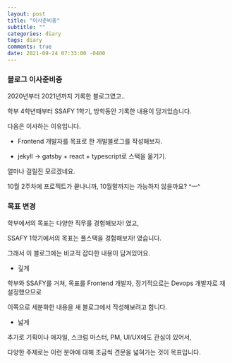 ```yaml
---
layout: post
title: "이사준비중"
subtitle: ""
categories: diary
tags: diary
comments: true
date: 2021-09-24 07:33:00 -0400
---
```


### 블로그 이사준비중

2020년부터 2021년까지 기록한 블로그였고..

학부 4학년때부터 SSAFY 1학기, 방학동안 기록한 내용이 담겨있습니다.

다음은 이사하는 이유입니다.

- Frontend 개발자를 목표로 한 개발블로그를 작성해보자.

- jekyll -> gatsby + react + typescript로 스택을 옮기기.

얼마나 걸릴진 모르겠네요.

10월 2주차에 프로젝트가 끝나니까, 10월말까지는 가능하지 않을까요? ^ㅡ^

### 목표 변경

학부에서의 목표는 다양한 직무를 경험해보자! 였고,

SSAFY 1학기에서의 목표는 풀스택을 경험해보자! 였습니다.

그래서 이 블로그에는 비교적 잡다한 내용이 담겨있어요.

- 깊게

학부와 SSAFY를 거쳐, 목표를 Frontend 개발자, 장기적으로는 Devops 개발자로 재설정했으므로

이쪽으로 세분화한 내용을 새 블로그에서 작성해보려고 합니다.

- 넓게

추가로 기획이나 애자일, 스크럼 마스터, PM, UI/UX에도 관심이 있어서,

다양한 주제로는 이런 분야에 대해 조금씩 견문을 넓혀가는 것이 목표입니다.
